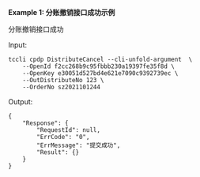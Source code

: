 **Example 1: 分账撤销接口成功示例**

分账撤销接口成功

Input: 

```
tccli cpdp DistributeCancel --cli-unfold-argument  \
    --OpenId f2cc268b9c95fbbb230a19397fe35f8d \
    --OpenKey e30051d527bd4e621e7090c9392739ec \
    --OutDistributeNo 123 \
    --OrderNo sz2021101244
```

Output: 
```
{
    "Response": {
        "RequestId": null,
        "ErrCode": "0",
        "ErrMessage": "提交成功",
        "Result": {}
    }
}
```

